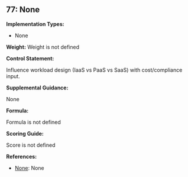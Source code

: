 ## 77: None

**Implementation Types:**
 
- None

**Weight:** Weight is not defined

**Control Statement:**

Influence workload design (IaaS vs PaaS vs SaaS) with cost/compliance input.

**Supplemental Guidance:**

None

**Formula:**

Formula is not defined

**Scoring Guide:**

Score is not defined

**References:**

- [None](None): None